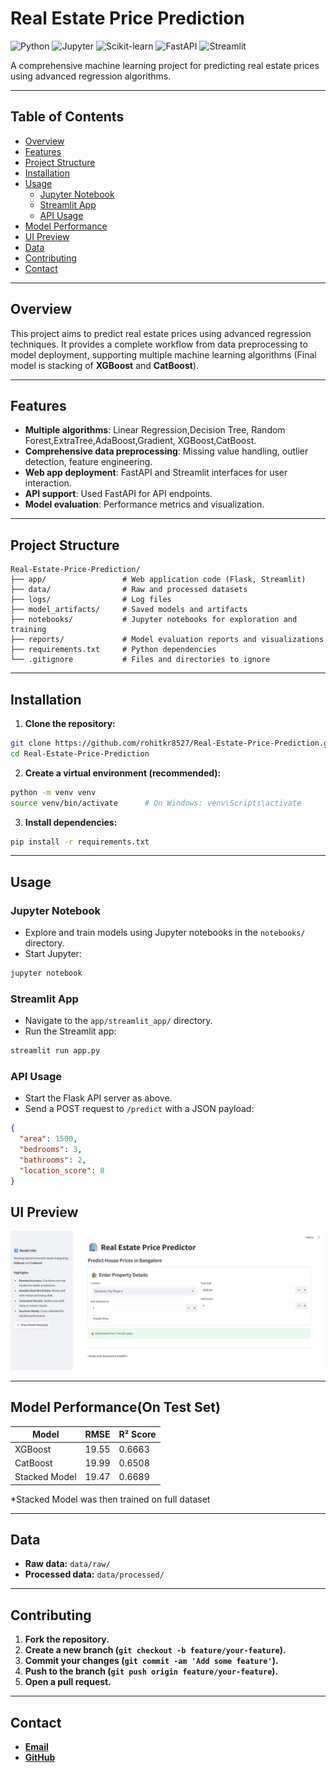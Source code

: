 # Real Estate Price Prediction

![Python](https://img.shields.io/badge/python-3670A0?style=for-the-badge&logo=python&logoColor=ffdd54)
![Jupyter](https://img.shields.io/badge/Jupyter-F37626?style=for-the-badge&logo=jupyter&logoColor=white)
![Scikit-learn](https://img.shields.io/badge/Scikit--learn-F7931E?style=for-the-badge&logo=scikit-learn&logoColor=white)
![FastAPI](https://img.shields.io/badge/FastAPI-005571?style=for-the-badge&logo=fastapi&logoColor=white)
![Streamlit](https://img.shields.io/badge/Streamlit-%23FF4B4B.svg?style=for-the-badge&logo=streamlit&logoColor=white)

A comprehensive machine learning project for predicting real estate prices using advanced regression algorithms.

---

## Table of Contents

- [Overview](#overview)
- [Features](#features)
- [Project Structure](#project-structure)
- [Installation](#installation)
- [Usage](#usage)
  - [Jupyter Notebook](#jupyter-notebook)
  - [Streamlit App](#streamlit-app)
  - [API Usage](#api-usage)
- [Model Performance](#model-performance)
- [UI Preview](#UI-Preview)
- [Data](#data)
- [Contributing](#contributing)
- [Contact](#contact)

---

## Overview

This project aims to predict real estate prices using advanced regression techniques. It provides a complete workflow from data preprocessing to model deployment, supporting multiple machine learning algorithms (Final model is stacking of **XGBoost** and **CatBoost**).

---

## Features

- **Multiple algorithms**: Linear Regression,Decision Tree, Random Forest,ExtraTree,AdaBoost,Gradient, XGBoost,CatBoost.
- **Comprehensive data preprocessing**: Missing value handling, outlier detection, feature engineering.
- **Web app deployment**: FastAPI and Streamlit interfaces for user interaction.
- **API support**: Used FastAPI for API endpoints.
- **Model evaluation**: Performance metrics and visualization.

---

## Project Structure

```
Real-Estate-Price-Prediction/
├── app/                 # Web application code (Flask, Streamlit)
├── data/                # Raw and processed datasets
├── logs/                # Log files
├── model_artifacts/     # Saved models and artifacts
├── notebooks/           # Jupyter notebooks for exploration and training
├── reports/             # Model evaluation reports and visualizations
├── requirements.txt     # Python dependencies
└── .gitignore           # Files and directories to ignore
```

---

## Installation

1. **Clone the repository:**

```bash
git clone https://github.com/rohitkr8527/Real-Estate-Price-Prediction.git
cd Real-Estate-Price-Prediction
```

2. **Create a virtual environment (recommended):**

```bash
python -m venv venv
source venv/bin/activate      # On Windows: venv\Scripts\activate
```

3. **Install dependencies:**

```bash
pip install -r requirements.txt
```

---

## Usage

### Jupyter Notebook

* Explore and train models using Jupyter notebooks in the `notebooks/` directory.
* Start Jupyter:

```bash
jupyter notebook
```

### Streamlit App

* Navigate to the `app/streamlit_app/` directory.
* Run the Streamlit app:

```bash
streamlit run app.py
```

### API Usage

* Start the Flask API server as above.
* Send a POST request to `/predict` with a JSON payload:

```json
{
  "area": 1500,
  "bedrooms": 3,
  "bathrooms": 2,
  "location_score": 8
}
```
## UI Preview

![App UI](reports/Streamlit_ui.png)

---
## Model Performance(On Test Set)

| Model         | RMSE      | R² Score |
| ------------- | --------- | -------- |
| XGBoost       | 19.55     | 0.6663   |
| CatBoost      | 19.99     | 0.6508   |
| Stacked Model | 19.47     | 0.6689   |
*Stacked Model was then trained on full dataset 
 
---
## Data

- **Raw data:** `data/raw/`
- **Processed data:** `data/processed/`

---

## Contributing

1. **Fork the repository.**
2. **Create a new branch (`git checkout -b feature/your-feature`).**
3. **Commit your changes (`git commit -am 'Add some feature'`).**
4. **Push to the branch (`git push origin feature/your-feature`).**
5. **Open a pull request.**

---

## Contact

- [**Email** ](rohitkr7518@example.com)
-  [**GitHub**](https://github.com/rohitkr8527)



